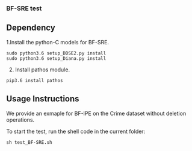 ### BF-SRE test


## Dependency

1.Install the python-C models for BF-SRE.

```  
sudo python3.6 setup_DDSE2.py install
sudo python3.6 setup_Diana.py install
```

2. Install pathos module.

```
pip3.6 install pathos
```



## Usage Instructions


We provide an exmaple for BF-IPE on the Crime dataset without deletion operations.

To start the test, run the shell code in the current folder:

```sh test_BF-SRE.sh```

